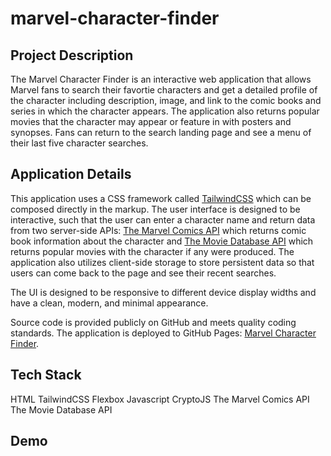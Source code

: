 # marvel-character-finder

## Project Description
The Marvel Character Finder is an interactive web application that allows Marvel fans to search their favortie characters and get a detailed profile of the character including description, image, and link to the comic books and series in which the character appears. The application also returns popular movies that the character may appear or feature in with posters and synopses. Fans can return to the search landing page and see a menu of their last five character searches.

## Application Details
This application uses a CSS framework called [TailwindCSS](https://tailwindcss.com/) which can be composed directly in the markup. The user interface is designed to be interactive, such that the user can enter a character name and return data from two server-side APIs: [The Marvel Comics API](https://developer.marvel.com/) which returns comic book information about the character and [The Movie Database API](https://www.themoviedb.org/) which returns popular movies with the character if any were produced. The application also utilizes client-side storage to store persistent data so that users can come back to the page and see their recent searches.

The UI is designed to be responsive to different device display widths and have a clean, modern, and minimal appearance.

Source code is provided publicly on GitHub and meets quality coding standards. The application is deployed to GitHub Pages: [Marvel Character Finder]().

## Tech Stack
HTML
TailwindCSS
Flexbox
Javascript
CryptoJS
The Marvel Comics API
The Movie Database API

## Demo